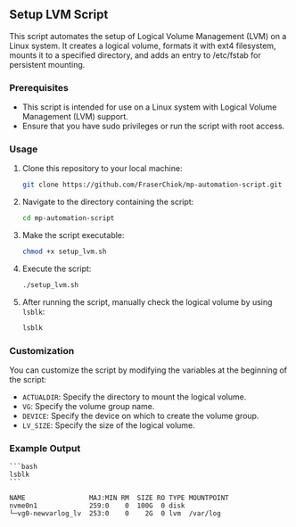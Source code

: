 ## Setup LVM Script

This script automates the setup of Logical Volume Management (LVM) on a Linux system. It creates a logical volume, formats it with ext4 filesystem, mounts it to a specified directory, and adds an entry to /etc/fstab for persistent mounting.

### Prerequisites

- This script is intended for use on a Linux system with Logical Volume Management (LVM) support.
- Ensure that you have sudo privileges or run the script with root access.

### Usage

1. Clone this repository to your local machine:

    ```bash
    git clone https://github.com/FraserChiok/mp-automation-script.git
    ```

2. Navigate to the directory containing the script:

    ```bash
    cd mp-automation-script
    ```

3. Make the script executable:

    ```bash
    chmod +x setup_lvm.sh
    ```

4. Execute the script:

    ```bash
    ./setup_lvm.sh
    ```

5. After running the script, manually check the logical volume by using `lsblk`:

    ```bash
    lsblk
    ```

### Customization

You can customize the script by modifying the variables at the beginning of the script:

- `ACTUALDIR`: Specify the directory to mount the logical volume.
- `VG`: Specify the volume group name.
- `DEVICE`: Specify the device on which to create the volume group.
- `LV_SIZE`: Specify the size of the logical volume.

### Example Output

    ```bash
    lsblk
    ```

```plaintext
NAME                MAJ:MIN RM  SIZE RO TYPE MOUNTPOINT
nvme0n1             259:0    0  100G  0 disk 
└─vg0-newvarlog_lv  253:0    0    2G  0 lvm  /var/log
